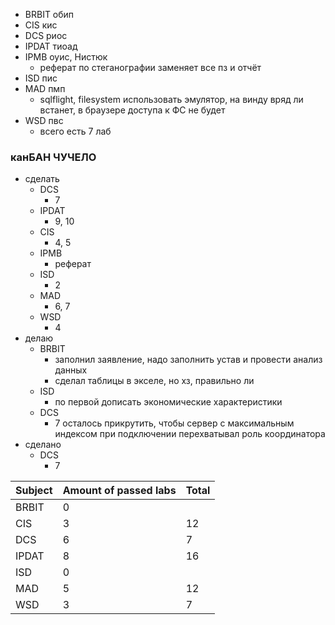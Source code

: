 - BRBIT обип
- CIS кис
- DCS риос
- IPDAT тиоад
- IPMB оуис, Нистюк
	- реферат по стеганографии заменяет все пз и отчёт
- ISD пис
- MAD пмп
	- sqlflight, filesystem использовать эмулятор, на винду вряд ли встанет, в браузере доступа к ФС не будет
- WSD пвс
	- всего есть 7 лаб
### канБАН ЧУЧЕЛО
- сделать
	- DCS
		- 7
	- IPDAT
		- 9, 10
	- CIS
		- 4, 5
	- IPMB
		- реферат
	- ISD
		- 2
	- MAD
		- 6, 7
	- WSD
		- 4
- делаю
	- BRBIT
		- заполнил заявление, надо заполнить устав и провести анализ данных
		- сделал таблицы в экселе, но хз, правильно ли
	- ISD
		- по первой дописать экономические характеристики
	- DCS
		- 7 осталось прикрутить, чтобы сервер с максимальным индексом при подключении перехватывал роль координатора
- сделано
	- DCS
		- 7

| Subject | Amount of passed labs | Total |
| ------- | --------------------- | ----- |
| BRBIT   | 0                     |       |
| CIS     | 3                     | 12    |
| DCS     | 6                     | 7     |
| IPDAT   | 8                     | 16    |
| ISD     | 0                     |       |
| MAD     | 5                     | 12    |
| WSD     | 3                     | 7     |
